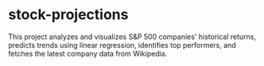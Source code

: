 # stock-projections
This project analyzes and visualizes S&amp;P 500 companies' historical returns, predicts trends using linear regression, identifies top performers, and fetches the latest company data from Wikipedia.
